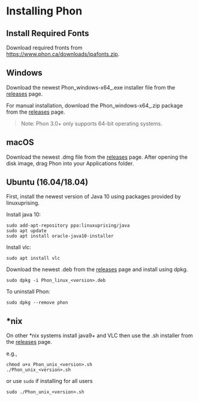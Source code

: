 # Installing Phon

## Install Required Fonts

Download required fronts from https://www.phon.ca/downloads/ipafonts.zip.

## Windows

Download the newest Phon_windows-x64_<version>.exe installer file from the [releases](https://github.com/phon-ca/phon/releases) page.

For manual installation, download the Phon_windows-x64_<version>.zip package from the [releases](https://github.com/phon-ca/phon/releases) page.

> Note: Phon 3.0+ only supports 64-bit operating systems.

##  macOS

Download the newest .dmg file from the [releases](https://github.com/phon-ca/phon/releases) page.  After opening the disk image, drag Phon into your Applications folder.

## Ubuntu (16.04/18.04)

First, install the newest version of Java 10 using packages provided by linuxuprising.  

Install java 10:
```
sudo add-apt-repository ppa:linuxuprising/java
sudo apt update
sudo apt install oracle-java10-installer
```

Install vlc:
```
sudo apt install vlc
```

Download the newest .deb from the [releases](https://github.com/phon-ca/phon/releases) page and install using dpkg.
```
sudo dpkg -i Phon_linux_<version>.deb
```

To uninstall Phon:
```
sudo dpkg --remove phon
```

## \*nix

On other \*nix systems install java9+ and VLC then use the .sh installer from the [releases](https://github.com/phon-ca/phon/releases) page.

e.g.,
```
chmod u+x Phon_unix_<version>.sh
./Phon_unix_<version>.sh
```

or use ```sudo``` if installing for all users

```
sudo ./Phon_unix_<version>.sh
```
